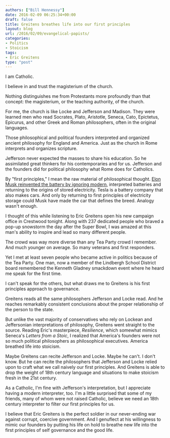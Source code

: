 ```yaml
---
authors: ["Bill Hennessy"]
date: 2016-02-09 06:25:34+00:00
draft: false
title: Greitens breathes life into our first principles
layout: blog
url: /2016/02/09/evangelical-papists/
categories:
- Politics
- Stoicism
tags:
- Eric Greitens
type: "post"
---
```


I am Catholic.

I believe in and trust the magisterium of the church.

Nothing distinguishes me from Protestants more profoundly than that concept: the magisterium, or the teaching authority, of the church.

For me, the church is like Locke and Jefferson and Madison. They were learned men who read Socrates, Plato, Aristotle, Seneca, Cato, Epictetus, Epicurus, and other Greek and Roman philosophers, often in the original languages.

Those philosophical and political founders interpreted and organized ancient philosophy for England and America. Just as the church in Rome interprets and organizes scripture.

Jefferson never expected the masses to share his education. So he assimilated great thinkers for his contemporaries and for us. Jefferson and the founders did for political philosophy what Rome does for Catholics.

By "first principles," I mean the raw material of philosophical thought. [Elon Musk reinvented the battery by ignoring modern](https://www.businessinsider.com/elon-musk-first-principles-2015-1), interpreted batteries and returning to the origins of stored electricity. Tesla is a battery company that also makes cars. And only by returning to first principles of electricity storage could Musk have made the car that defines the breed. Analogy wasn't enough.

I thought of this while listening to Eric Greitens open his new campaign office in Crestwood tonight. Along with 237 dedicated people who braved a pop-up snowstorm the day after the Super Bowl, I was amazed at this man's ability to inspire and lead so many different people.

The crowd was way more diverse than any Tea Party crowd I remember. And much younger on average. So many veterans and first responders.

Yet I met at least seven people who became active in politics because of the Tea Party. One man, now a member of the Lindbergh School District board remembered the Kenneth Gladney smackdown event where he heard me speak for the first time.

I can't speak for the others, but what draws me to Greitens is his first principles approach to governance.

Greitens reads all the same philosophers Jefferson and Locke read. And he reaches remarkably consistent conclusions about the proper relationship of the person to the state.

But unlike the vast majority of conservatives who rely on Lockean and Jeffersonian interpretations of philosophy, Greitens went straight to the source. Reading Eric's masterpiece, _Resilience_, which somewhat mimics Seneca's _Letters from a Stoic_, I realized that America's founders were not so much political philosophers as philosophical executives. America breathed life into stoicism.

Maybe Greitens can recite Jefferson and Locke. Maybe he can't. I don't know. But he can recite the philosophers that Jefferson and Locke relied upon to craft what we call naively our first principles. And Greitens is able to drop the weight of 18th century language and situations to make stoicism fresh in the 21st century.

As a Catholic, I'm fine with Jefferson's interpretation, but I appreciate having a modern interpreter, too. I'm a little surprised that some of my friends, many of whom were not raised Catholic, believe we need an 18th century interpreter to filter our first principles for us.

I believe that Eric Greitens is the perfect soldier in our never-ending war against corrupt, coercive government. And I genuflect at his willingness to mimic our founders by putting his life on hold to breathe new life into the first principles of self governance and the good life.




